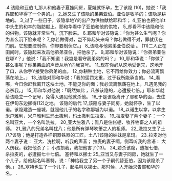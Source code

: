 .4 
该隐和亚伯 
1_那人和他妻子夏娃同房，夏娃就怀孕，生了该隐 (10)，她说：「我靠耶和华得了一个男的。」 2_她又生了该隐的弟弟亚伯。亚伯是牧羊的；该隐是耕地的。 3_过了一些日子，该隐拿地Y的出产为供物献给耶和华； 4_亚伯也把他羊t中头生的和羊的脂肪献上。耶和华看中了亚伯和他的供物， 5_却看不中该隐和他的供物。该隐就非常生气，沉下脸来。 6_耶和华对该隐说：「你为甚么生气呢？你为甚么沉下脸来呢？ 7_你若做得对，岂不仰起头来吗？你若做得不对，罪就伏在门前。它想要控制你，你却要制伏它。」 
8_该隐与他弟弟亚伯说话 。 (11)二人正在田间时，该隐起来攻击他弟弟亚伯，把他杀了。 9_耶和华对该隐说：「你弟弟亚伯在哪Y？」他说：「我不知道！我岂是看守我弟弟的吗？」 10_耶和华说：「你做了甚么事呢？你弟弟血的声音从地Y向我哀号。 11_现在你必从这地受诅咒，这地开了口，从你手Y接受你弟弟的血。 12_你耕种土地，它不再给你效力；你必流离飘荡在地上。」 13_该隐对耶和华说：「我的惩罚太重，过于我所能承当的。 14_看哪，今日你赶我离开这块土地，不能见你的面；我必流离飘荡在地上，凡遇见我的必杀我。」 15_耶和华对他说：「既然如此 ，凡杀该隐的，必遭报七倍。」耶和华就给该隐立一个记号，免得人遇见他就杀他。 16_于是该隐离开了耶和华的面，去住在伊甸东边挪得(12)之地。 
该隐的后代 
17_该隐与妻子同房，她就怀孕，生了以诺。该隐建造一座城，就照他儿子的名字称那城为以诺。 18_以诺生以拿，以拿生米户雅利，米户雅利生玛土撒利，玛土撒利生拉麦。 19_拉麦娶了两个妻子：一个名叫亚大，一个名叫洗拉。 20_亚大生雅八；雅八是住帐棚、牧养牲畜之人的祖师。 21_雅八的兄弟名叫犹八；他是所有弹琴吹箫之人的祖师。 22_洗拉又生了土八?该隐；他是打造各样铜器铁器的工匠。土八?该隐的妹妹是拿玛。 23_拉麦对他两个妻子说： 
亚大、洗拉啊，听我的声音； 
拉麦的妻子啊，侧耳听我的言语： 
大人伤我，我把他杀了； 
小孩损我，我把他害了(13)。 
24_若杀该隐，遭报七倍， 
杀拉麦的，必遭报七十七倍。 
塞特和以挪士 
25_亚当又与妻子同房，她就生了一个儿子，给他起名叫塞特，说：「神给我立了另一个子嗣代替亚伯，因为该隐杀了他。」 26_塞特也生了一个儿子，起名叫以挪士。那时候，人开始求告耶和华的名。 
.